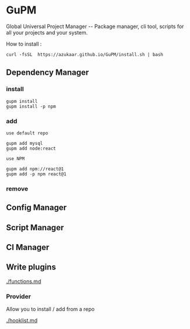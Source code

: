 # GuPM

Global Universal Project Manager -- Package manager, cli tool, scripts for all your projects and your system.

How to install : 

```
curl -fsSL  https://azukaar.github.io/GuPM/install.sh | bash 
```

## Dependency Manager
### install
```
gupm install
gupm install -p npm
```
### add
```
use default repo

gupm add mysql
gupm add node:react

use NPM

gupm add npm://react@1
gupm add -p npm react@1
```
### remove

## Config Manager
## Script Manager
## CI Manager
## Write plugins
[./functions.md](Functions)

### Provider

Allow you to install / add from a repo

[./hooklist.md](Hooklist)